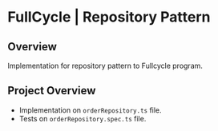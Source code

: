 # FullCycle | Repository Pattern
## Overview
Implementation for repository pattern to Fullcycle program.

## Project Overview
- Implementation on ```orderRepository.ts``` file.
- Tests on  ```orderRepository.spec.ts``` file. 
